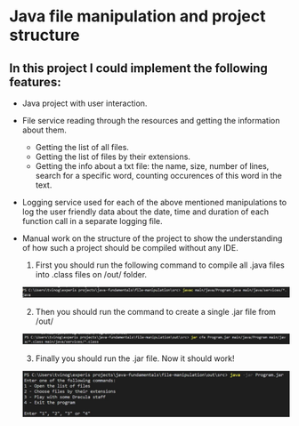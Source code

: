 # Java file manipulation and project structure

## In this project I could implement the following features:

* Java project with user interaction.

* File service reading through the resources and getting the information about them.
    * Getting the list of all files.
    * Getting the list of files by their extensions.
    * Getting the info about a txt file: 
    the name, size, number of lines, search for a specific word,
    counting occurences of this word in the text.  


* Logging service used for each of the above mentioned manipulations to log the user friendly data about the date, time and duration of each function call in a separate logging file.

* Manual work on the structure of the project to show the understanding of how such a project should be compiled without any IDE.
    1. First you should run the following command to compile all .java files into .class files on /out/ folder.

    ![command screenshot](src/main/resources/Screenshot1.jpg)

    2. Then you should run the command to create a single .jar file from /out/

    ![command screenshot](src/main/resources/Screenshot2.jpg)

    3. Finally you should run the .jar file. Now it should work!

    ![command screenshot](src/main/resources/Screenshot3.jpg)